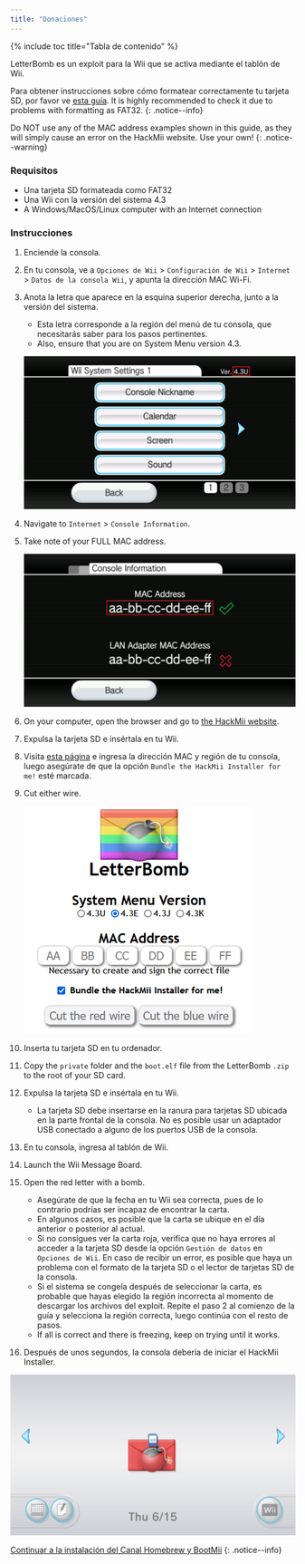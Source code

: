 ```yaml
---
title: "Donaciones"
---
```


{% include toc title="Tabla de contenido" %}

LetterBomb es un exploit para la Wii que se activa mediante el tablón de Wii.

Para obtener instrucciones sobre cómo formatear correctamente tu tarjeta SD, por favor ve [esta guía](https://wiki.hacks.guide/wiki/Formatting_an_SD_card). It is highly recommended to check it due to problems with formatting as FAT32.
{: .notice--info}

Do NOT use any of the MAC address examples shown in this guide, as they will simply cause an error on the HackMii website. Use your own!
{: .notice--warning}

### Requisitos
* Una tarjeta SD formateada como FAT32
* Una Wii con la versión del sistema 4.3
* A Windows/MacOS/Linux computer with an Internet connection

### Instrucciones

1. Enciende la consola.
1. En tu consola, ve a `Opciones de Wii` > `Configuración de Wii` > `Internet` > `Datos de la consola Wii`, y apunta la dirección MAC Wi-Fi.
1. Anota la letra que aparece en la esquina superior derecha, junto a la versión del sistema.
    + Esta letra corresponde a la región del menú de tu consola, que necesitarás saber para los pasos pertinentes.
    + Also, ensure that you are on System Menu version 4.3.

    ![](/images/wii/SystemMenuVersion.png)

1. Navigate to `Internet` > `Console Information`.
1. Take note of your FULL MAC address.

    ![](/images/wii/MacAddress.png)

1. On your computer, open the browser and go to [the HackMii website](https://please.hackmii.com/).
1. Expulsa la tarjeta SD e insértala en tu Wii.
1. Visita [esta página](https://please.hackmii.com/) e ingresa la dirección MAC y región de tu consola, luego asegúrate de que la opción `Bundle the HackMii Installer for me!` esté marcada.
1. Cut either wire.

    ![](/images/exploits/letterbomb/LetterBomb-PC.png)

1. Inserta tu tarjeta SD en tu ordenador.
1. Copy the `private` folder and the `boot.elf` file from the LetterBomb `.zip` to the root of your SD card.
1. Expulsa la tarjeta SD e insértala en tu Wii.
    + La tarjeta SD debe insertarse en la ranura para tarjetas SD ubicada en la parte frontal de la consola. No es posible usar un adaptador USB conectado a alguno de los puertos USB de la consola.
1. En tu consola, ingresa al tablón de Wii.
1. Launch the Wii Message Board.
1. Open the red letter with a bomb.
    + Asegúrate de que la fecha en tu Wii sea correcta, pues de lo contrario podrías ser incapaz de encontrar la carta.
    + En algunos casos, es posible que la carta se ubique en el día anterior o posterior al actual.
    + Si no consigues ver la carta roja, verifica que no haya errores al acceder a la tarjeta SD desde la opción `Gestión de datos` en `Opciones de Wii`. En caso de recibir un error, es posible que haya un problema con el formato de la tarjeta SD o el lector de tarjetas SD de la consola.
    + Si el sistema se congela después de seleccionar la carta, es probable que hayas elegido la región incorrecta al momento de descargar los archivos del exploit. Repite el paso 2 al comienzo de la guía y selecciona la región correcta, luego continúa con el resto de pasos.
    + If all is correct and there is freezing, keep on trying until it works.
1. Después de unos segundos, la consola debería de iniciar el HackMii Installer.

![](/images/exploits/letterbomb/LetterBomb-Wii.png)

[Continuar a la instalación del Canal Homebrew y BootMii](hbc)
{: .notice--info}
